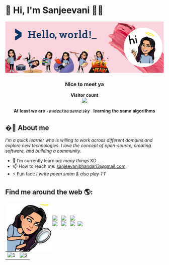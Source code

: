 # 🔎 Hi, I'm Sanjeevani 👩‍💻

<img src="https://raw.githubusercontent.com/Sanjeevani15/Sanjeevani15/master/banner_final.png" alt="welcome">

<h3 align="center">Nice to meet ya</h3>
<p align="center"><b>Visitor count</b></br>
  <img src="https://profile-counter.glitch.me/Sanjeevani15/count.svg" /></p>
</p>

<p align="center"> 
     𝐀𝐭 𝐥𝐞𝐚𝐬𝐭 𝐰𝐞 𝐚𝐫𝐞 &nbsp ̷u̷n̷d̷e̷r̷ ̷t̷h̷e̷ ̷s̷a̷m̷e̷ ̷s̷k̷y̷   &nbsp 𝐥𝐞𝐚𝐫𝐧𝐢𝐧𝐠 𝐭𝐡𝐞 𝐬𝐚𝐦𝐞 𝐚𝐥𝐠𝐨𝐫𝐢𝐭𝐡𝐦𝐬

  <p> 

  ## �🤨 About me 

*I'm a quick learner who is willing to work across different domains and explore new technologies. I love the concept of open-source, creating software, and building a community.*

- 🌱 I’m currently learning:         *many things* XD
- 📫 How to reach me:  sanjeevanibhandari3@gmail.com
- ⚡ Fun fact:   *I write poem smtm & also play TT*
  


## Find me around the web 🌎: 
<!-- <a href="https://github.com/Sanjeevani15"><img align="left" width="150" height="150"  src="https://raw.githubusercontent.com/Sanjeevani15/Sanjeevani15/master/searcg.png"></a> -->
  



<a href="https://github.com/Sanjeevani15"><img align="left" width="150" height="150"  src="https://raw.githubusercontent.com/Sanjeevani15/Sanjeevani15/master/look1.png"></a>

<br><br>[<img align="center" height="40" src="https://img.icons8.com/color/144/000000/linkedin.png"/>](https://www.linkedin.com/in/sanjeevani-bhandari/)&nbsp;&nbsp;
[<img align="center" height="40" src="https://img.icons8.com/color/144/000000/behance.png"/>](https://www.behance.net/sanjeevani15)&nbsp;&nbsp;
[<img align="center" height="40" src="https://img.icons8.com/color/144/000000/gmail.png"/>](https://mail.google.com/mail/?view=cm&fs=1&to=sanjeevanibhandari3@gmail.com)&nbsp;&nbsp; <br>
[<img align="center" height="40" src="https://img.icons8.com/fluent/144/000000/twitter.png"/>](https://twitter.com/pennydumb_adore)&nbsp;&nbsp;
[<img align="center" height="40" src="https://img.icons8.com/fluent/144/000000/instagram-new.png"/>](https://www.instagram.com/sanjeevani_bhandari/)&nbsp;&nbsp;
[<img align="center" height="40" src="https://img.icons8.com/color/144/000000/unsplash.png"/>](https://unsplash.com/@sanjeevani15)&nbsp;
[<img align="center" height="40" src="https://img.icons8.com/color/144/000000/medium.png"/>]( https://medium.com/@sanjeevanibhandari3)&nbsp; 

<!-- [<img align="center" height="40" src="https://img.icons8.com/fluent/144/000000/quora.png"/>](https://www.quora.com/profile/Sanjeevani-20)&nbsp;&nbsp; -->



<!-- ![Visitor Count](https://profile-counter.glitch.me/{YOUR USER}/count.svg) -->








<!--
**Sanjeevani15/Sanjeevani15** is a ✨ _special_ ✨ repository because its `README.md` (this file) appears on your GitHub profile.

Here are some ideas to get you started:

- 🔭 I’m currently working on ...
- 🌱 I’m currently learning ...
- 👯 I’m looking to collaborate on ...
- 🤔 I’m looking for help with ...
- 💬 Ask me about ...
- 📫 How to reach me: ...
- 😄 Pronouns: ...
- ⚡ Fun fact: ...
-->

    
<table>
    <tr>
        <td><img src="https://github-readme-stats.vercel.app/api?username=sanjeevani15&layout=compact&theme=radical&show_icons=true&include_all_commits=true&count_private=true"  display=block width=100% height=auto alt="1"></td>
        <td><img src="https://github-readme-stats.vercel.app/api/top-langs/?username=sanjeevani15&theme=radical&layout=compact&hide=HTML" display=block height=190 align="center" alt="2"></td>
    </tr>
</table>    
